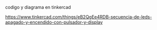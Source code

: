 codigo y diagrama en tinkercad

https://www.tinkercad.com/things/eB2QgEe4RDB-secuencia-de-leds-apagado-y-encendido-con-pulsador-y-display
